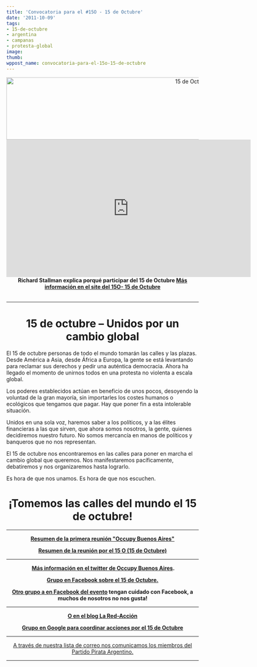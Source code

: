 ```yaml
---
title: 'Convocatoria para el #15O - 15 de Octubre'
date: '2011-10-09'
tags:
- 15-de-octubre
- argentina
- campanas
- protesta-global
image: 
thumb: 
wppost_name: convocatoria-para-el-15o-15-de-octubre
---
```


<center><a href="http://partidopirata.com.ar/wp-content/uploads/2011/10/banner2.png"><img class="aligncenter size-full wp-image-1970" title="banner2" src="http://partidopirata.com.ar/wp-content/uploads/2011/10/banner2.png" alt="15 de Octubre" width="961" height="163" /></a>
<iframe src="http://www.youtube.com/embed/_DvX-T_icYw" frameborder="0" width="640" height="360"></iframe>
<strong>Richard Stallman explica porqué participar del 15 de Octubre
<a href="http://15october.net/es/" target="_blank">Más información en el site del 15O- 15 de Octubre</a></strong></center>&nbsp;

<hr />

<h1 style="text-align: center;">15 de octubre – Unidos por un <strong>cambio global</strong></h1>
El 15 de octubre personas de todo el mundo tomarán las calles y las plazas. Desde América a Asia, desde África a Europa, la gente se está levantando para reclamar sus derechos y pedir una auténtica democracia. Ahora ha llegado el momento de unirnos todos en una protesta no violenta a escala global.

Los poderes establecidos actúan en beneficio de unos pocos, desoyendo la voluntad de la gran mayoría, sin importarles los costes humanos o ecológicos que tengamos que pagar. Hay que poner fin a esta intolerable situación.

Unidos en una sola voz, haremos saber a los políticos, y a las élites financieras a las que sirven, que ahora somos nosotros, la gente, quienes decidiremos nuestro futuro. No somos mercancía en manos de políticos y banqueros que no nos representan.

El 15 de octubre nos encontraremos en las calles para poner en marcha el cambio global que queremos. Nos manifestaremos pacíficamente, debatiremos y nos organizaremos hasta lograrlo.

Es hora de que nos unamos. Es hora de que nos escuchen.
<h1 style="text-align: center;">¡Tomemos las calles del mundo el 15 de octubre!</h1>

<hr />
<p style="text-align: center;"><strong><a href="http://pastie.org/2665053" target="_blank">Resumen de la primera reunión "Occupy Buenos Aires"</a></strong></p>
<p style="text-align: center;"><strong><a href="http://www.pastie.org/pastes/2663747/text" target="_blank">Resumen de la reunión por el 15 O (15 de Octubre)</a></strong></p>


<hr />
<p style="text-align: center;"><strong> <a href="https://twitter.com/#!/OccupyBsAs" target="_blank">Más información en el twitter de Occupy Buenos Aires</a>.</strong></p>
<p style="text-align: center;"><strong><a href="https://www.facebook.com/event.php?eid=227511030631636" target="_blank">Grupo en Facebook sobre el 15 de Octubre.</a></strong></p>
<p style="text-align: center;"><strong><a href="https://www.facebook.com/event.php?eid=217223788318602" target="_blank">Otro grupo a en Facebook del evento</a> tengan cuidado con Facebook, a muchos de nosotros no nos gusta!
</strong></p>


<hr />

<a href="https://www.facebook.com/event.php?eid=217223788318602" target="_blank">
</a>
<p style="text-align: center;"><strong><a href="http://lared-accion.blogspot.com/" target="_blank">O en el blog La Red-Acción</a></strong></p>
<p style="text-align: center;"><strong><a href="https://groups.google.com/group/democraciarealyabsas?hl=es" target="_blank">Grupo en Google para coordinar acciones por el 15 de Octubre</a>
</strong></p>


<hr />
<p style="text-align: center;"><a href="http://partido-pirata.blogspot.com/2011/04/la-forma-mas-comun-que-tenemos-de.html" target="_blank">A través de nuestra lista de correo nos comunicamos los miembros del Partido Pirata Argentino.</a></p>


<hr />
